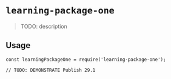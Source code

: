 # `learning-package-one`

> TODO: description

## Usage

```
const learningPackageOne = require('learning-package-one');

// TODO: DEMONSTRATE Publish 29.1
```